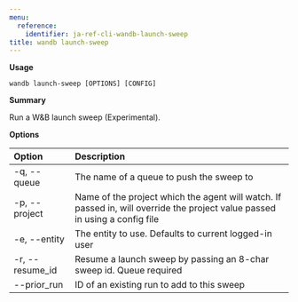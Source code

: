 ```yaml
---
menu:
  reference:
    identifier: ja-ref-cli-wandb-launch-sweep
title: wandb launch-sweep
---
```


**Usage**

`wandb launch-sweep [OPTIONS] [CONFIG]`

**Summary**

Run a W&B launch sweep (Experimental).


**Options**

| **Option** | **Description** |
| :--- | :--- |
| -q, --queue | The name of a queue to push the sweep to |
| -p, --project | Name of the project which the agent will watch. If   passed in, will override the project value passed in using a config file |
| -e, --entity | The entity to use. Defaults to current logged-in user |
| -r, --resume_id | Resume a launch sweep by passing an 8-char sweep id.   Queue required |
| --prior_run | ID of an existing run to add to this sweep |